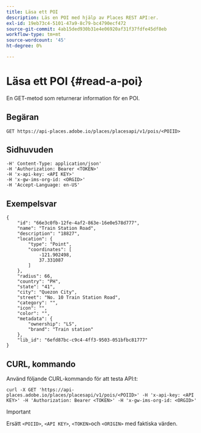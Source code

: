 ```yaml
---
title: Läsa ett POI
description: Läs en POI med hjälp av Places REST API:er.
exl-id: 19eb73c4-5101-47a9-8c79-bc4790ecf472
source-git-commit: 4ab15ded930b31e4e06920af31f37fdfe45df8eb
workflow-type: tm+mt
source-wordcount: '45'
ht-degree: 0%

---
```


# Läsa ett POI {#read-a-poi}

En GET-metod som returnerar information för en POI.

## Begäran

```text
GET https://api-places.adobe.io/places/placesapi/v1/pois/<POIID>
```

## Sidhuvuden

```text
-H' Content-Type: application/json'  
-H 'Authorization: Bearer <TOKEN>'  
-H 'x-api-key: <API KEY>'  
-H 'x-gw-ims-org-id: <ORGID>'  
-H 'Accept-Language: en-US'
```

## Exempelsvar

```text
{
    "id": "66e3c0fb-12fe-4af2-863e-16e0e578d777",
    "name": "Train Station Road",
    "description": "18827",
    "location": {
        "type": "Point",
        "coordinates": [
            -121.902498,
            37.331087
        ]
    },
    "radius": 66,
    "country": "PH",
    "state": "41",
    "city": "Quezon City",
    "street": "No. 10 Train Station Road",
    "category": "",
    "icon": "",
    "color": "",
    "metadata": {
        "ownership": "LS",
        "brand": "Train station"
    },
    "lib_id": "6efd87bc-c9c4-4ff3-9503-051bfbc81777"
}
```

## CURL, kommando

Använd följande CURL-kommando för att testa API:t:

```text
curl -X GET 'https://api-places.adobe.io/places/placesapi/v1/pois/<POIID>' -H 'x-api-key: <API KEY>' -H 'Authorization: Bearer <TOKEN>' -H 'x-gw-ims-org-id: <ORGID>'
```

>[!IMPORTANT]
>
>Ersätt `<POIID>`, `<API KEY>`, `<TOKEN>`och `<ORIGIN>` med faktiska värden.
